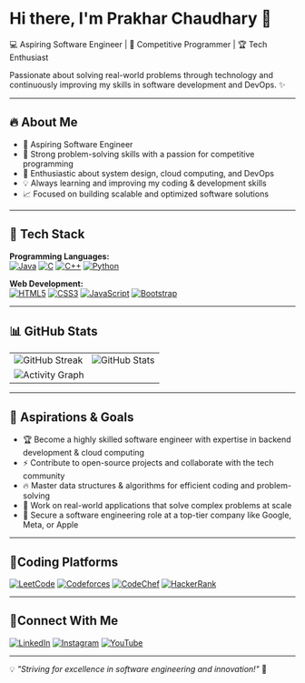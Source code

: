# Hi there, I'm Prakhar Chaudhary 👋

💻 Aspiring Software Engineer | 🚀 Competitive Programmer | 🏆 Tech Enthusiast

Passionate about solving real-world problems through technology and continuously improving my skills in software development and DevOps. ✨

---

## 🔥 About Me  
- 🎯 Aspiring Software Engineer  
- 🧠 Strong problem-solving skills with a passion for competitive programming  
- 🌟 Enthusiastic about system design, cloud computing, and DevOps  
- 💡 Always learning and improving my coding & development skills  
- 📈 Focused on building scalable and optimized software solutions  

---

## 🚀 Tech Stack

**Programming Languages:**  
[![Java](https://img.shields.io/badge/Java-ED8B00?style=flat&logo=openjdk&logoColor=white)](https://java.com) [![C](https://img.shields.io/badge/C-A8B9CC?style=flat&logo=c&logoColor=black)](https://en.wikipedia.org/wiki/C_(programming_language)) [![C++](https://img.shields.io/badge/C++-00599C?style=flat&logo=c%2B%2B&logoColor=white)](https://isocpp.org/) [![Python](https://img.shields.io/badge/Python-3776AB?style=flat&logo=python&logoColor=white)](https://python.org)

**Web Development:**  
[![HTML5](https://img.shields.io/badge/HTML-E34F26?style=flat&logo=html5&logoColor=white)](https://developer.mozilla.org/en-US/docs/Web/HTML) [![CSS3](https://img.shields.io/badge/CSS-1572B6?style=flat&logo=css3&logoColor=white)](https://developer.mozilla.org/en-US/docs/Web/CSS) [![JavaScript](https://img.shields.io/badge/JavaScript-F7DF1E?style=flat&logo=javascript&logoColor=black)](https://developer.mozilla.org/en-US/docs/Web/JavaScript) [![Bootstrap](https://img.shields.io/badge/Bootstrap-7952B3?style=flat&logo=bootstrap&logoColor=white)](https://getbootstrap.com)

---

## 📊 GitHub Stats  

<div align="center">
  <table>
    <tr>
      <td><img src="https://github-readme-streak-stats.herokuapp.com/?user=mrpc13&theme=radical" alt="GitHub Streak"></td>
      <td><img src="https://github-readme-stats.vercel.app/api?username=mrpc13&show_icons=true&theme=radical" alt="GitHub Stats"></td>
    </tr>
    <tr>
      <td colspan="2"><img src="https://github-readme-activity-graph.vercel.app/graph?username=mrpc13&theme=radical" alt="Activity Graph"></td>
    </tr>
  </table>
</div>

---

## 🌱 Aspirations & Goals  
- 🏆 Become a highly skilled software engineer with expertise in backend development & cloud computing  
- ⚡️ Contribute to open-source projects and collaborate with the tech community  
- 🔥 Master data structures & algorithms for efficient coding and problem-solving  
- 🚀 Work on real-world applications that solve complex problems at scale  
- 🎯 Secure a software engineering role at a top-tier company like Google, Meta, or Apple  

---

## 🔗Coding Platforms
  
[![LeetCode](https://img.shields.io/badge/-LeetCode-FFA116?style=flat&logo=leetcode&logoColor=black)](https://leetcode.com/mrpc13) [![Codeforces](https://img.shields.io/badge/-Codeforces-1F8ACB?style=flat&logo=codeforces&logoColor=white)](https://codeforces.com/profile/mrpc13) [![CodeChef](https://img.shields.io/badge/-CodeChef-5B4638?style=flat&logo=codechef&logoColor=white)](https://www.codechef.com/users/mrpc13) [![HackerRank](https://img.shields.io/badge/-HackerRank-00EA64?style=flat&logo=hackerrank&logoColor=white)](https://www.hackerrank.com/mrpc13)

---

## 🔗Connect With Me
[![LinkedIn](https://img.shields.io/badge/-LinkedIn-0077B5?style=flat&logo=linkedin&logoColor=white)](https://linkedin.com/in/mrpc13) [![Instagram](https://img.shields.io/badge/-Instagram-E4405F?style=flat&logo=instagram&logoColor=white)](https://www.instagram.com/clashwinesports) [![YouTube](https://img.shields.io/badge/-YouTube-FF0000?style=flat&logo=youtube&logoColor=white)](https://www.youtube.com/channel/UCIg_BzKSrhEpSQ3O3EaTuOg)


---
💡 *"Striving for excellence in software engineering and innovation!"* 🚀

